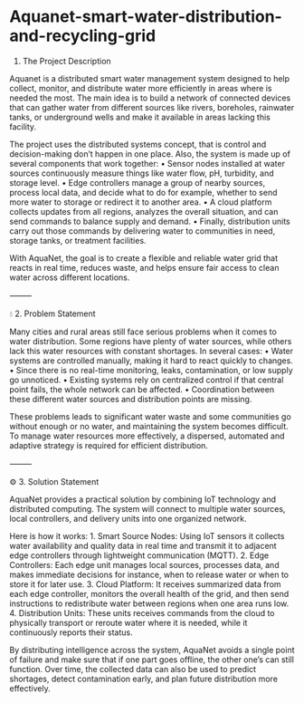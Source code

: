 # Aquanet-smart-water-distribution-and-recycling-grid
1. The Project Description

Aquanet is a distributed smart water management system designed to help collect, monitor, and distribute water more efficiently in areas where is needed the most. The main idea is to build a network of connected devices that can gather water from different sources like rivers, boreholes, rainwater tanks, or underground wells and make it available in areas lacking this facility.

The project uses the distributed systems concept, that is control and decision-making don’t happen in one place. Also, the system is made up of several components that work together:
	•	Sensor nodes installed at water sources continuously measure things like water flow, pH, turbidity, and storage level.
	•	Edge controllers manage a group of nearby sources, process local data, and decide what to do for example, whether to send more water to storage or redirect it to another area.
	•	A cloud platform collects updates from all regions, analyzes the overall situation, and can send commands to balance supply and demand.
	•	Finally, distribution units carry out those commands by delivering water to communities in need, storage tanks, or treatment facilities.

With AquaNet, the goal is to create a flexible and reliable water grid that reacts in real time, reduces waste, and helps ensure fair access to clean water across different locations.

⸻

💧 2. Problem Statement

Many cities and rural areas still face serious problems when it comes to water distribution.
Some regions have plenty of water sources, while others lack this water resources with constant shortages. In several cases:
	•	Water systems are controlled manually, making it hard to react quickly to changes.
	•	Since there is no real-time monitoring, leaks, contamination, or low supply go unnoticed.
	•	Existing systems rely on centralized control if that central point fails, the whole network can be affected.
	•	Coordination between these different water sources and distribution points are missing.

These problems leads to significant water waste and some communities go without enough or no water, and maintaining the system becomes difficult. To manage water resources more effectively, a dispersed, automated and adaptive strategy is required for efficient distribution. 

⸻

⚙️ 3. Solution Statement

AquaNet provides a practical solution by combining IoT technology and distributed computing.
The system will connect to multiple water sources, local controllers, and delivery units into one organized network.

Here is how it works:
	1.	Smart Source Nodes:
Using IoT sensors it collects water availability and quality data in real time and transmit it to adjacent edge controllers through lightweight communication (MQTT).
	2.	Edge Controllers:
Each edge unit manages local sources, processes data, and makes immediate decisions for instance, when to release water or when to store it for later use.
	3.	Cloud Platform:
It receives summarized data from each edge controller, monitors the overall health of the grid, and then send instructions to redistribute water between regions when one area runs low.
	4.	Distribution Units:
These units receives commands from the cloud to physically transport or reroute water where it is needed, while it continuously reports their status.

By distributing intelligence across the system, AquaNet avoids a single point of failure and make sure that if one part goes offline, the other one’s can still function. Over time, the collected data can also be used to predict shortages, detect contamination early, and plan future distribution more effectively.
